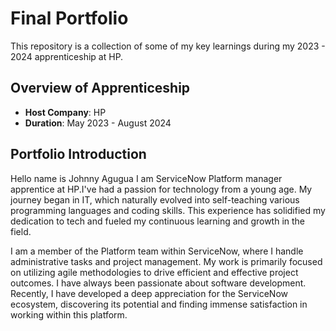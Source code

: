 # Final Portfolio

This repository is a collection of some of my key learnings during my 2023 - 2024 apprenticeship at HP.

## Overview of Apprenticeship
- **Host Company**: HP
- **Duration**: May 2023 - August 2024

## Portfolio Introduction
Hello name is Johnny Agugua I am ServiceNow Platform manager apprentice at HP.I've had a passion for technology from a young age. My journey began in IT, which naturally evolved into self-teaching various programming languages and coding skills. This experience has solidified my dedication to tech and fueled my continuous learning and growth in the field.

I am a member of the Platform team within ServiceNow, where I handle administrative tasks and project management. My work is primarily focused on utilizing agile methodologies to drive efficient and effective project outcomes.
I have always been passionate about software development. Recently, I have developed a deep appreciation for the ServiceNow ecosystem, discovering its potential and finding immense satisfaction in working within this platform.
